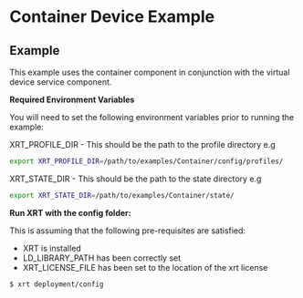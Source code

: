 # Container Device Example

## Example

This example uses the container component in conjunction with the virtual device service component. 

**Required Environment Variables**

You will need to set the following environment variables prior to running the example:

XRT_PROFILE_DIR - This should be the path to the profile directory e.g

```bash
export XRT_PROFILE_DIR=/path/to/examples/Container/config/profiles/
```

XRT_STATE_DIR - This should be the path to the state directory e.g

```bash
export XRT_STATE_DIR=/path/to/examples/Container/state/
```

**Run XRT with the config folder:**

This is assuming that the following pre-requisites are satisfied:

* XRT is installed
* LD_LIBRARY_PATH has been correctly set
* XRT_LICENSE_FILE has been set to the location of the xrt license

```bash
$ xrt deployment/config
```

